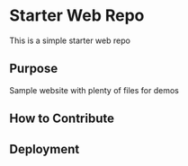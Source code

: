 # Starter Web Repo

This is a simple starter web repo

## Purpose

Sample website with plenty of files for demos

##  How to Contribute

## Deployment